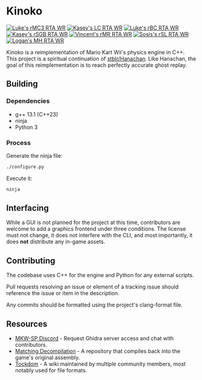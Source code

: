# Kinoko

[![Luke's rMC3 RTA WR](<https://vabold.github.io/Kinoko/Luke rMC3 RTA WR.svg>)](https://www.youtube.com/watch?v=6H6UnSDPPdI)
[![Kasey's LC RTA WR](<https://vabold.github.io/Kinoko/Kasey LC RTA WR.svg>)](https://www.youtube.com/watch?v=HPcvNS8QFVI)
[![Luke's rBC RTA WR](<https://vabold.github.io/Kinoko/Luke rBC RTA WR.svg>)](https://www.youtube.com/watch?v=twZes-RI6Sc)
[![Kasey's rSGB RTA WR](<https://vabold.github.io/Kinoko/Kasey rSGB RTA WR.svg>)](https://www.youtube.com/watch?v=SjXUPXT8n8g)
[![Vincent's rMR RTA WR](<https://vabold.github.io/Kinoko/Vincent rMR RTA WR.svg>)](https://www.youtube.com/watch?v=y7t4_xXuD2A)
[![Sosis's rSL RTA WR](<https://vabold.github.io/Kinoko/Sosis rSL RTA WR.svg>)](https://www.youtube.com/watch?v=ahNGAaUzm6s)
[![Logan's MH RTA WR](<https://vabold.github.io/Kinoko/Logan MH RTA WR.svg>)](https://www.youtube.com/watch?v=CellUlOYgnc)

Kinoko is a reimplementation of Mario Kart Wii's physics engine in C++. This project is a spiritual continuation of [stblr/Hanachan](https://github.com/stblr/Hanachan). Like Hanachan, the goal of this reimplementation is to reach perfectly accurate ghost replay.

## Building

### Dependencies

- g++ 13.1 (C++23)
- ninja
- Python 3

### Process

Generate the ninja file:

```bash
./configure.py
```

Execute it:

```bash
ninja
```

## Interfacing

While a GUI is not planned for the project at this time, contributors are welcome to add a graphics frontend under three conditions. The license must not change, it does not interfere with the CLI, and most importantly, it does **not** distribute any in-game assets.

## Contributing

The codebase uses C++ for the engine and Python for any external scripts.

Pull requests resolving an issue or element of a tracking issue should reference the issue or item in the description.

Any commits should be formatted using the project's clang-format file.

## Resources

- [MKW-SP Discord](https://discord.gg/TPSKtyKgqD) - Request Ghidra server access and chat with contributors.
- [Matching Decompilation](https://github.com/riidefi/mkw) - A repository that compiles back into the game's original assembly.
- [Tockdom](http://wiki.tockdom.com/wiki/Main_Page) - A wiki maintained by multiple community members, most notably used for file formats.
